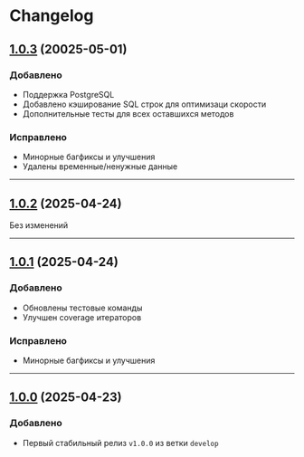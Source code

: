 # Changelog

## [1.0.3](https://github.com/alexk136/dbal-manager/compare/v1.0.2...v1.0.3) (20025-05-01)
### Добавлено
- Поддержка PostgreSQL
- Добавлено кэширование SQL строк для оптимизаци скорости
- Дополнительные тесты для всех оставшихся методов

### Исправлено
- Минорные багфиксы и улучшения
- Удалены временные/ненужные данные

---

## [1.0.2](https://github.com/alexk136/dbal-manager/compare/v1.0.1...v1.0.2) (2025-04-24)
Без изменений

---

## [1.0.1](https://github.com/alexk136/dbal-manager/compare/v1.0.0...v1.0.1) (2025-04-24)
### Добавлено
- Обновлены тестовые команды
- Улучшен coverage итераторов

### Исправлено
- Минорные багфиксы и улучшения

---

## [1.0.0](https://github.com/alexk136/dbal-manager/releases/tag/v1.0.0) (2025-04-23)
### Добавлено
- Первый стабильный релиз `v1.0.0` из ветки `develop`

